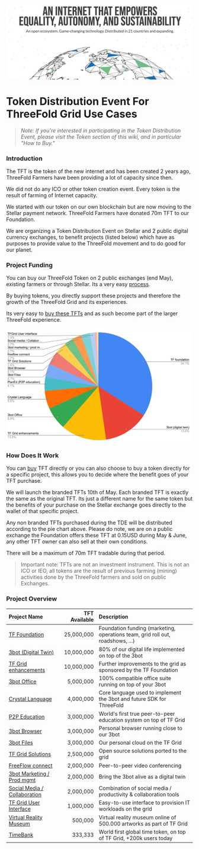 ![](./img/tf_tde_intro.png)

# Token Distribution Event For ThreeFold Grid Use Cases

> _Note: If you're interested in participating in the Token Distribution Event, please visit the Token section of this wiki, and in particular "How to Buy."_

### Introduction

The TFT is the token of the new internet and has been created 2 years ago, ThreeFold Farmers have been providing a lot of capacity since then.

We did not do any ICO or other token creation event. Every token is the result of farming of Internet capacity.

We started with our token on our own blockchain but are now moving to the Stellar payment network. ThreeFold Farmers have donated 70m TFT to our Foundation.

We are organizing a Token Distribution Event on Stellar and 2 public digital currency exchanges, to benefit projects (listed below) which have as purposes to provide value to the ThreeFold movement and to do good for our planet.

### Project Funding

You can buy our ThreeFold Token on 2 public exchanges (end May), existing farmers or through Stellar. Its a very easy [process](how_to_buy_and_sell.md).

By buying tokens, you directly support these projects and therefore the growth of the ThreeFold Grid and its experiences.

Its very easy to [buy these TFTs](how_to_buy_and_sell.md) and as such become part of the larger ThreeFold experience. 

![](./img/projects_overview_pie2.png)

### How Does It Work

You can [buy](how_to_buy_and_sell.md) TFT directly or you can also choose to buy a token directly for a specific project, this allows you to decide where the benefit goes of your TFT purchase. 

We will launch the branded TFTs 10th of May. Each branded TFT is exactly the same as the original TFT.
Its just a different name for the same token but the benefits of your purchase on the Stellar exchange goes directly to the wallet of that specific project.

Any non branded TFTs purchased during the TDE will be distributed according to the pie chart above.
Please do note, we are on a public exchange the Foundation offers these TFT at 0.15USD during May & June, any other TFT owner can also sell at their own conditions.

There will be a maximum of 70m TFT tradable during that period.

> Important note: TFTs are not an investment instrument. 
> This is not an ICO or IEO, all tokens are the result of previous farming (mining) activities done by the ThreeFold farmers and sold on public Exchanges.

### Project Overview

| Project Name | TFT Available | Description |
|:-------------|---------------:|:------------|
| [TF Foundation](foundation_proj.md)	| 25,000,000		| Foundation funding (marketing, operations team, grid roll out, roadshows, ...) |
| [3bot (Digital Twin)](3botproj.md)	| 10,000,000		| 80% of our digital life implemented on top of the 3bot |
| [TF Grid enhancements](gridenhancements.md)	| 10,000,000		| Further improvements to the grid as sponsored by the TF Foundation |
| [3bot Office](3botoffice.md)	 | 5,000,000		| 100% compatible office suite running on top of your 3bot |
| [Crystal Language](crystallang_proj.md)	| 4,000,000		| Core language used to implement the 3bot and future SDK for ThreeFold |
| [P2P Education](planed.md)	| 3,000,000		| World's first true peer-to-peer education system on top of TF Grid |
| [3bot Browser](3botbrowser.md)	 | 3,000,000		| Personal browser running close to our 3bot |
| [3bot Files](3botfiles.md)	| 3,000,000		| Our personal cloud on the TF Grid |
| [TF Grid Solutions](gridsolutions.md)	| 2,500,000		| Open source solutions ported to the grid |
| [FreeFlow connect](freeflowconnect.md) 	| 2,000,000		| Peer-to-peer video conferencing |
| [3bot Marketing / Prod mgmt](3botmarketing.md)	| 2,000,000		| Bring the 3bot alive as a digital twin |
| [Social Media / Collaboration](socialmedia_proj.md) | 2,000,000		| Combination of social media / productivity & collaboration tools |
| [TF Grid User Interface](griduserinterface.md)	| 1,000,000		| Easy-to-use interface to provision IT workloads on the grid |
| [Virtual Reality Museum](vrmuseum.md)	| 500,000		| Virtual reality museum online of 500.000 artworks as part of TF Grid |
| [TimeBank](timebank.md)	| 333,333		| World first global time token, on top of TF Grid, +200k users today |
